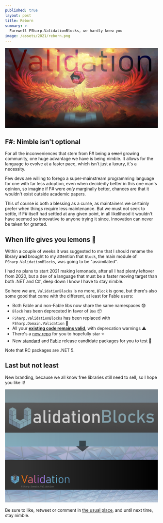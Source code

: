 ```yaml
---
published: true
layout: post
title: Reborn
summary: >-
  Farewell FSharp.ValidationBlocks, we hardly knew you
image: /assets/2021/reborn.png
---
```


![splash](/assets/2021/reborn.png)

## F#: Nimble isn't optional

For all the inconveniences that stem from F# being a <s>small</s> growing community, one huge advantage we have is being nimble. It allows for the language to evolve at a faster pace, which isn't just a luxury, it's a necessity.

Few devs are willing to forego a super-mainstream programming language for one with far less adoption, even when decidedly better in this one man's opinion, so imagine if F# were *only* marginally better, chances are that it wouldn't exist outside academic papers.

This of course is both a blessing as a curse, as maintainers we certainly prefer when things require less maintenance. But we must not seek to settle, if F# itself had settled at any given point, in all likelihood it wouldn't have seemed so innovative to anyone trying it since. Innovation can never be taken for granted.

## When life gives you lemons 🍋

Within a couple of weeks it was suggested to me that I should rename the library **and** brought to my attention that `Block`, the main module of `FSharp.ValidationBlocks`, was going to be "assimilated".

I had no plans to start 2021 making lemonade, after all I had plenty leftover from 2020, but a dev of a language that must be a faster moving target than both .NET and C#, deep down I know I have to stay nimble.

So here we are, `ValidationBlocks` is no more, `Block` is gone, but there's also some good that came with the different, at least for Fable users:

- Both Fable and non-Fable libs now share the same namespaces 😎
- `Block` has been deprecated in favor of `Box` 📦
- `FSharp.ValidationBlocks` has been replaced with `FSharp.Domain.Validation` 🎊
- All your **<u>existing code remains valid</u>**, with deprecation warnings ⚠
- There's a [new repo](https://github.com/lfr/FSharp.Domain.Validation) for you to hopefully star ⭐
- New [standard](https://www.nuget.org/packages/FSharp.Domain.Validation/0.9.78-rc2) and [Fable](https://www.nuget.org/packages/FSharp.Domain.Validation.Fable/0.9.78-rc2) release candidate packages for you to test 🧪

Note that RC packages are .NET 5.

## Last but not least

New branding, because we all know free libraries still need to sell, so I hope you like it!

<center>

  ![oldnew](/assets/2021/oldnew.png)
  
</center>
  
Be sure to like, retweet or comment in [the usual place](), and until next time, stay nimble.